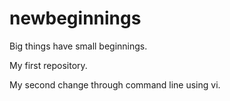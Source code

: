 # newbeginnings
Big things have small beginnings.

My first repository.

My second change through command line using vi.
